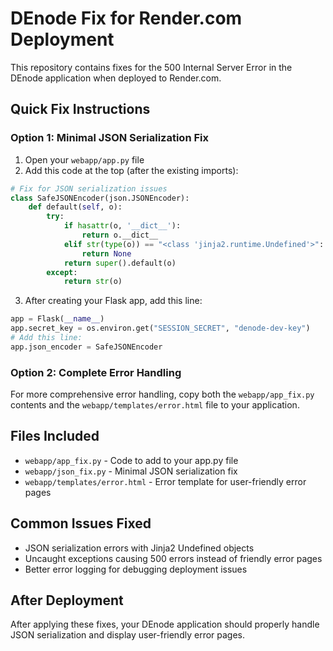 # DEnode Fix for Render.com Deployment

This repository contains fixes for the 500 Internal Server Error in the DEnode application when deployed to Render.com.

## Quick Fix Instructions

### Option 1: Minimal JSON Serialization Fix

1. Open your `webapp/app.py` file
2. Add this code at the top (after the existing imports):

```python
# Fix for JSON serialization issues
class SafeJSONEncoder(json.JSONEncoder):
    def default(self, o):
        try:
            if hasattr(o, '__dict__'):
                return o.__dict__
            elif str(type(o)) == "<class 'jinja2.runtime.Undefined'>":
                return None
            return super().default(o)
        except:
            return str(o)
```

3. After creating your Flask app, add this line:

```python
app = Flask(__name__)
app.secret_key = os.environ.get("SESSION_SECRET", "denode-dev-key")
# Add this line:
app.json_encoder = SafeJSONEncoder
```

### Option 2: Complete Error Handling

For more comprehensive error handling, copy both the `webapp/app_fix.py` contents and the `webapp/templates/error.html` file to your application.

## Files Included

- `webapp/app_fix.py` - Code to add to your app.py file
- `webapp/json_fix.py` - Minimal JSON serialization fix
- `webapp/templates/error.html` - Error template for user-friendly error pages

## Common Issues Fixed

- JSON serialization errors with Jinja2 Undefined objects
- Uncaught exceptions causing 500 errors instead of friendly error pages
- Better error logging for debugging deployment issues

## After Deployment

After applying these fixes, your DEnode application should properly handle JSON serialization and display user-friendly error pages.
